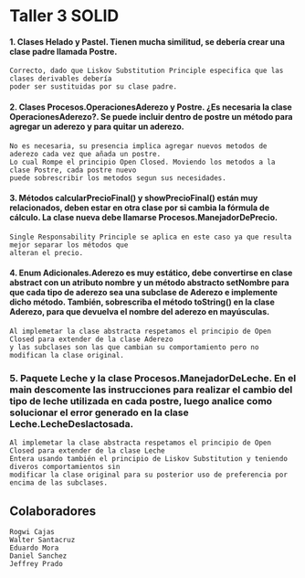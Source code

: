 # Taller 3 SOLID

#### 1.	Clases Helado y Pastel. Tienen mucha similitud, se debería crear una clase padre llamada Postre.
```
Correcto, dado que Liskov Substitution Principle especifica que las clases derivables debería 
poder ser sustituidas por su clase padre.
```

#### 2.	Clases Procesos.OperacionesAderezo y Postre. ¿Es necesaria la clase OperacionesAderezo?. Se puede incluir dentro de postre un método para agregar un aderezo y para quitar un aderezo.
```
No es necesaria, su presencia implica agregar nuevos metodos de aderezo cada vez que añada un postre. 
Lo cual Rompe el principio Open Closed. Moviendo los metodos a la clase Postre, cada postre nuevo 
puede sobrescribir los metodos segun sus necesidades.
```

#### 3.	Métodos calcularPrecioFinal() y  showPrecioFinal() están muy relacionados, deben estar en otra clase por si cambia la fórmula de cálculo. La clase nueva debe llamarse Procesos.ManejadorDePrecio.
```
Single Responsability Principle se aplica en este caso ya que resulta mejor separar los métodos que 
alteran el precio.
```

#### 4.	Enum Adicionales.Aderezo es muy estático, debe convertirse en clase abstract con un atributo nombre y un método abstracto setNombre para que cada tipo de aderezo sea una subclase de Aderezo e implemente dicho método. También, sobrescriba el método toString() en la clase Aderezo, para que devuelva el nombre del aderezo en mayúsculas.
```
Al implemetar la clase abstracta respetamos el principio de Open Closed para extender de la clase Aderezo 
y las subclases son las que cambian su comportamiento pero no modifican la clase original. 
```

### 5.	Paquete Leche y la clase Procesos.ManejadorDeLeche. En el main descomente las instrucciones para realizar el cambio del tipo de leche utilizada en cada postre, luego analice como solucionar el error generado en la clase Leche.LecheDeslactosada.

```
Al implemetar la clase abstracta respetamos el principio de Open Closed para extender de la clase Leche 
Entera usando también el principio de Liskov Substitution y teniendo diveros comportamientos sin 
modificar la clase original para su posterior uso de preferencia por encima de las subclases. 

```


## Colaboradores
```
Rogwi Cajas
Walter Santacruz
Eduardo Mora
Daniel Sanchez
Jeffrey Prado
```